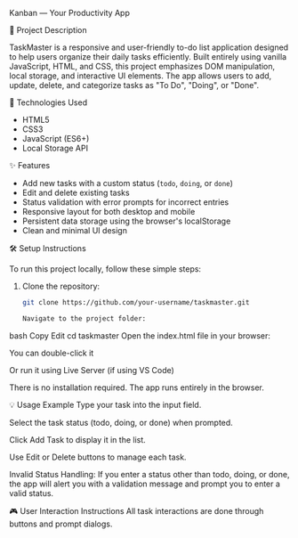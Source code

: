 Kanban — Your Productivity App

📌 Project Description

TaskMaster is a responsive and user-friendly to-do list application designed to help users organize their daily tasks efficiently. Built entirely using vanilla JavaScript, HTML, and CSS, this project emphasizes DOM manipulation, local storage, and interactive UI elements. The app allows users to add, update, delete, and categorize tasks as "To Do", "Doing", or "Done".

🚀 Technologies Used

- HTML5
- CSS3
- JavaScript (ES6+)
- Local Storage API

✨ Features

- Add new tasks with a custom status (`todo`, `doing`, or `done`)
- Edit and delete existing tasks
- Status validation with error prompts for incorrect entries
- Responsive layout for both desktop and mobile
- Persistent data storage using the browser's localStorage
- Clean and minimal UI design

🛠️ Setup Instructions

To run this project locally, follow these simple steps:

1. Clone the repository:
   ```bash
   git clone https://github.com/your-username/taskmaster.git

   Navigate to the project folder:

bash
Copy
Edit
cd taskmaster
Open the index.html file in your browser:

You can double-click it

Or run it using Live Server (if using VS Code)

There is no installation required. The app runs entirely in the browser.

💡 Usage Example
Type your task into the input field.

Select the task status (todo, doing, or done) when prompted.

Click Add Task to display it in the list.

Use Edit or Delete buttons to manage each task.

Invalid Status Handling:
If you enter a status other than todo, doing, or done, the app will alert you with a validation message and prompt you to enter a valid status.

🎮 User Interaction Instructions
All task interactions are done through buttons and prompt dialogs.


